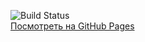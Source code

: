 ![Build Status](https://ci.appveyor.com/api/projects/status/your_project_id?svg=true)  
[Посмотреть на GitHub Pages](https://ваш_аккаунт.github.io/ваш_репозиторий/)
